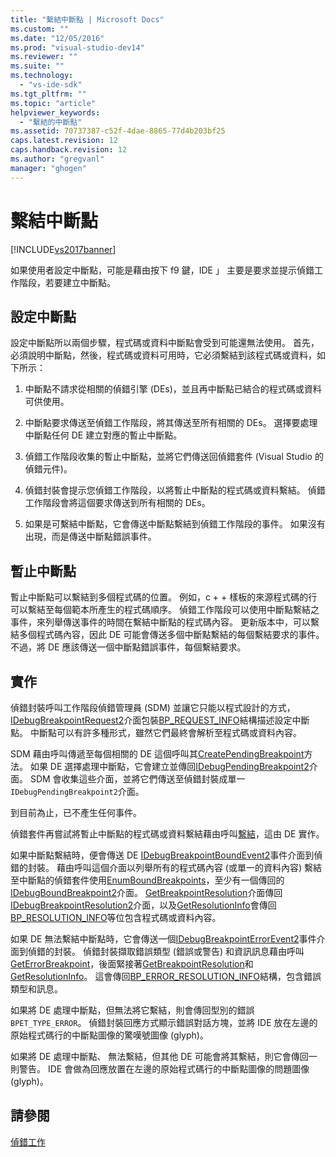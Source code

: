 ```yaml
---
title: "繫結中斷點 | Microsoft Docs"
ms.custom: ""
ms.date: "12/05/2016"
ms.prod: "visual-studio-dev14"
ms.reviewer: ""
ms.suite: ""
ms.technology: 
  - "vs-ide-sdk"
ms.tgt_pltfrm: ""
ms.topic: "article"
helpviewer_keywords: 
  - "繫結的中斷點"
ms.assetid: 70737387-c52f-4dae-8865-77d4b203bf25
caps.latest.revision: 12
caps.handback.revision: 12
ms.author: "gregvanl"
manager: "ghogen"
---
```

# 繫結中斷點
[!INCLUDE[vs2017banner](../../code-quality/includes/vs2017banner.md)]

如果使用者設定中斷點，可能是藉由按下 f9 鍵，IDE 」 主要是要求並提示偵錯工作階段，若要建立中斷點。  
  
## 設定中斷點  
 設定中斷點所以兩個步驟，程式碼或資料中斷點會受到可能還無法使用。  首先，必須說明中斷點，然後，程式碼或資料可用時，它必須繫結到該程式碼或資料，如下所示：  
  
1.  中斷點不請求從相關的偵錯引擎 \(DEs\)，並且再中斷點已結合的程式碼或資料可供使用。  
  
2.  中斷點要求傳送至偵錯工作階段，將其傳送至所有相關的 DEs。  選擇要處理中斷點任何 DE 建立對應的暫止中斷點。  
  
3.  偵錯工作階段收集的暫止中斷點，並將它們傳送回偵錯套件 \(Visual Studio 的偵錯元件\)。  
  
4.  偵錯封裝會提示您偵錯工作階段，以將暫止中斷點的程式碼或資料繫結。  偵錯工作階段會將這個要求傳送到所有相關的 DEs。  
  
5.  如果是可繫結中斷點，它會傳送中斷點繫結到偵錯工作階段的事件。  如果沒有出現，而是傳送中斷點錯誤事件。  
  
## 暫止中斷點  
 暫止中斷點可以繫結到多個程式碼的位置。  例如，c \+ \+ 樣板的來源程式碼的行可以繫結至每個範本所產生的程式碼順序。  偵錯工作階段可以使用中斷點繫結之事件，來列舉傳送事件的時間在繫結中斷點的程式碼內容。  更新版本中，可以繫結多個程式碼內容，因此 DE 可能會傳送多個中斷點繫結的每個繫結要求的事件。  不過，將 DE 應該傳送一個中斷點錯誤事件，每個繫結要求。  
  
## 實作  
 偵錯封裝呼叫工作階段偵錯管理員 \(SDM\) 並讓它只能以程式設計的方式， [IDebugBreakpointRequest2](../../extensibility/debugger/reference/idebugbreakpointrequest2.md)介面包裝[BP\_REQUEST\_INFO](../../extensibility/debugger/reference/bp-request-info.md)結構描述設定中斷點。  中斷點可以有許多種形式，雖然它們最終會解析至程式碼或資料內容。  
  
 SDM 藉由呼叫傳遞至每個相關的 DE 這個呼叫其[CreatePendingBreakpoint](../../extensibility/debugger/reference/idebugengine2-creatependingbreakpoint.md)方法。  如果 DE 選擇處理中斷點，它會建立並傳回[IDebugPendingBreakpoint2](../../extensibility/debugger/reference/idebugpendingbreakpoint2.md)介面。  SDM 會收集這些介面，並將它們傳送至偵錯封裝成單一`IDebugPendingBreakpoint2`介面。  
  
 到目前為止，已不產生任何事件。  
  
 偵錯套件再嘗試將暫止中斷點的程式碼或資料繫結藉由呼叫[繫結](../../extensibility/debugger/reference/idebugpendingbreakpoint2-bind.md)，這由 DE 實作。  
  
 如果中斷點繫結時，便會傳送 DE [IDebugBreakpointBoundEvent2](../../extensibility/debugger/reference/idebugbreakpointboundevent2.md)事件介面到偵錯的封裝。  藉由呼叫這個介面以列舉所有的程式碼內容 \(或單一的資料內容\) 繫結至中斷點的偵錯套件使用[EnumBoundBreakpoints](../../extensibility/debugger/reference/idebugbreakpointboundevent2-enumboundbreakpoints.md)，至少有一個傳回的[IDebugBoundBreakpoint2](../../extensibility/debugger/reference/idebugboundbreakpoint2.md)介面。  [GetBreakpointResolution](../../extensibility/debugger/reference/idebugboundbreakpoint2-getbreakpointresolution.md)介面傳回[IDebugBreakpointResolution2](../../extensibility/debugger/reference/idebugbreakpointresolution2.md)介面，以及[GetResolutionInfo](../../extensibility/debugger/reference/idebugbreakpointresolution2-getresolutioninfo.md)會傳回[BP\_RESOLUTION\_INFO](../../extensibility/debugger/reference/bp-resolution-info.md)等位包含程式碼或資料內容。  
  
 如果 DE 無法繫結中斷點時，它會傳送一個[IDebugBreakpointErrorEvent2](../../extensibility/debugger/reference/idebugbreakpointerrorevent2.md)事件介面到偵錯的封裝。  偵錯封裝擷取錯誤類型 \(錯誤或警告\) 和資訊訊息藉由呼叫[GetErrorBreakpoint](../../extensibility/debugger/reference/idebugbreakpointerrorevent2-geterrorbreakpoint.md)，後面緊接著[GetBreakpointResolution](../../extensibility/debugger/reference/idebugerrorbreakpoint2-getbreakpointresolution.md)和[GetResolutionInfo](../../extensibility/debugger/reference/idebugerrorbreakpointresolution2-getresolutioninfo.md)。  這會傳回[BP\_ERROR\_RESOLUTION\_INFO](../../extensibility/debugger/reference/bp-error-resolution-info.md)結構，包含錯誤類型和訊息。  
  
 如果將 DE 處理中斷點，但無法將它繫結，則會傳回型別的錯誤`BPET_TYPE_ERROR`。  偵錯封裝回應方式顯示錯誤對話方塊，並將 IDE 放在左邊的原始程式碼行的中斷點圖像的驚嘆號圖像 \(glyph\)。  
  
 如果將 DE 處理中斷點、 無法繫結，但其他 DE 可能會將其繫結，則它會傳回一則警告。  IDE 會做為回應放置在左邊的原始程式碼行的中斷點圖像的問題圖像 \(glyph\)。  
  
## 請參閱  
 [偵錯工作](../../extensibility/debugger/debugging-tasks.md)